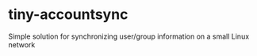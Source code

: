 # tiny-accountsync
Simple solution for synchronizing user/group information on a small Linux network
